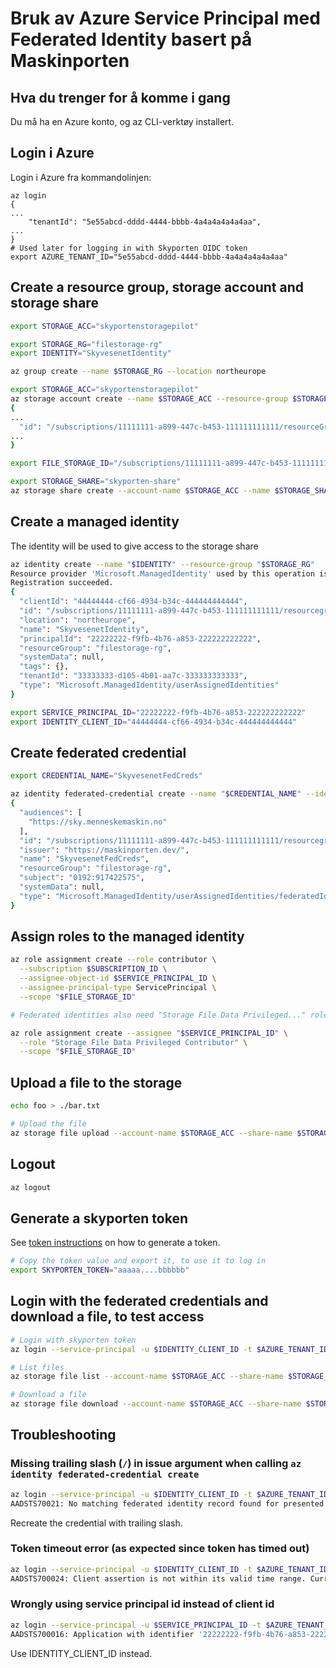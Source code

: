 # Bruk av Azure Service Principal med Federated Identity basert på Maskinporten

## Hva du trenger for å komme i gang

Du må ha en Azure konto, og az CLI-verktøy installert.


## Login i Azure

Login i Azure fra kommandolinjen:

```
az login
{
...
    "tenantId": "5e55abcd-dddd-4444-bbbb-4a4a4a4a4a4aa",
...
}
# Used later for logging in with Skyporten OIDC token
export AZURE_TENANT_ID="5e55abcd-dddd-4444-bbbb-4a4a4a4a4a4aa"
```

## Create a resource group, storage account and storage share

``````bash
export STORAGE_ACC="skyportenstoragepilot"

export STORAGE_RG="filestorage-rg"
export IDENTITY="SkyvesenetIdentity"

az group create --name $STORAGE_RG --location northeurope

export STORAGE_ACC="skyportenstoragepilot"
az storage account create --name $STORAGE_ACC --resource-group $STORAGE_RG --location northeurope  --sku Standard_RAGRS --kind StorageV2
{
...
  "id": "/subscriptions/11111111-a899-447c-b453-111111111111/resourceGroups/filestorage-rg/providers/Microsoft.Storage/storageAccounts/skyportenstoragepilot",
...
}

export FILE_STORAGE_ID="/subscriptions/11111111-a899-447c-b453-111111111111/resourceGroups/filestorage-rg/providers/Microsoft.Storage/storageAccounts/skyportenstoragepilot"

export STORAGE_SHARE="skyporten-share"
az storage share create --account-name $STORAGE_ACC --name $STORAGE_SHARE
``````

## Create a managed identity

The identity will be used to give access to the storage share

``````bash
az identity create --name "$IDENTITY" --resource-group "$STORAGE_RG"
Resource provider 'Microsoft.ManagedIdentity' used by this operation is not registered. We are registering for you.
Registration succeeded.
{
  "clientId": "44444444-cf66-4934-b34c-444444444444",
  "id": "/subscriptions/11111111-a899-447c-b453-111111111111/resourcegroups/filestorage-rg/providers/Microsoft.ManagedIdentity/userAssignedIdentities/SkyvesenetIdentity",
  "location": "northeurope",
  "name": "SkyvesenetIdentity",
  "principalId": "22222222-f9fb-4b76-a853-222222222222",
  "resourceGroup": "filestorage-rg",
  "systemData": null,
  "tags": {},
  "tenantId": "33333333-d105-4b01-aa7c-333333333333",
  "type": "Microsoft.ManagedIdentity/userAssignedIdentities"
}

export SERVICE_PRINCIPAL_ID="22222222-f9fb-4b76-a853-222222222222"
export IDENTITY_CLIENT_ID="44444444-cf66-4934-b34c-444444444444"
``````

## Create federated credential

``````bash
export CREDENTIAL_NAME="SkyvesenetFedCreds"

az identity federated-credential create --name "$CREDENTIAL_NAME" --identity-name "$IDENTITY" --resource-group "$STORAGE_RG" --issuer "https://maskinporten.dev/" --subject "0192:917422575" --audiences "https://sky.organisasjonsnavn.no"
{
  "audiences": [
    "https://sky.menneskemaskin.no"
  ],
  "id": "/subscriptions/11111111-a899-447c-b453-111111111111/resourcegroups/filestorage-rg/providers/Microsoft.ManagedIdentity/userAssignedIdentities/SkyvesenetIdentity/federatedIdentityCredentials/SkyvesenetFedCreds",
  "issuer": "https://maskinporten.dev/",
  "name": "SkyvesenetFedCreds",
  "resourceGroup": "filestorage-rg",
  "subject": "0192:917422575",
  "systemData": null,
  "type": "Microsoft.ManagedIdentity/userAssignedIdentities/federatedIdentityCredentials"
}
``````

## Assign roles to the managed identity

``````bash
az role assignment create --role contributor \
  --subscription $SUBSCRIPTION_ID \
  --assignee-object-id $SERVICE_PRINCIPAL_ID \
  --assignee-principal-type ServicePrincipal \
  --scope "$FILE_STORAGE_ID"

# Federated identities also need "Storage File Data Privileged..." roles

az role assignment create --assignee "$SERVICE_PRINCIPAL_ID" \
  --role "Storage File Data Privileged Contributor" \
  --scope "$FILE_STORAGE_ID"

``````

## Upload a file to the storage

``````bash
echo foo > ./bar.txt

# Upload the file
az storage file upload --account-name $STORAGE_ACC --share-name $STORAGE_SHARE --path remotebar.txt --source ./bar.txt
``````

## Logout

``````bash
az logout
``````

## Generate a skyporten token

See [token instructions](/token.md) on how to generate a token.

``````bash
# Copy the token value and export it, to use it to log in
export SKYPORTEN_TOKEN="aaaaa....bbbbbb"
``````

## Login with the federated credentials and download a file, to test access

``````bash
# Login with skyporten token
az login --service-principal -u $IDENTITY_CLIENT_ID -t $AZURE_TENANT_ID --federated-token $SKYPORTEN_TOKEN

# List files
az storage file list --account-name $STORAGE_ACC --share-name $STORAGE_SHARE | jq .[0].name

# Download a file
az storage file download --account-name $STORAGE_ACC --share-name $STORAGE_SHARE --auth-mode login --enable-file-backup-request-intent --path remotebar.txt
``````


## Troubleshooting

### Missing trailing slash (`/`) in issue argument when calling `az identity federated-credential create`

``````bash
az login --service-principal -u $IDENTITY_CLIENT_ID -t $AZURE_TENANT_ID --federated-token $SKYPORTEN_TOKEN
AADSTS70021: No matching federated identity record found for presented assertion. Assertion Issuer: 'https://maskinporten.dev/'. Assertion Subject: '0192:917422575'. Assertion Audience: 'https://sky.foo.com'.
``````

Recreate the credential with trailing slash.


### Token timeout error (as expected since token has timed out)

``````bash
az login --service-principal -u $IDENTITY_CLIENT_ID -t $AZURE_TENANT_ID --federated-token $SKYPORTEN_TOKEN
AADSTS700024: Client assertion is not within its valid time range. Current time: 2023-08-01T11:08:01.5274809Z, assertion valid from 2023-08-01T09:28:26.0000000Z, expiry time of assertion 2023-08-01T10:28:26.0000000Z. Review the documentation at https://docs.microsoft.com/azure/active-directory/develop/active-directory-certificate-credentials .
``````

### Wrongly using service principal id instead of client id

``````bash
az login --service-principal -u $SERVICE_PRINCIPAL_ID -t $AZURE_TENANT_ID --federated-token $SKYPORTEN_TOKEN
AADSTS700016: Application with identifier '22222222-f9fb-4b76-a853-222222222222' was not found in the directory 'Default Directory'. This can happen if the application has not been installed by the administrator of the tenant or consented to by any user in the tenant. You may have sent your authentication request to the wrong tenant.
``````

Use IDENTITY_CLIENT_ID instead.

